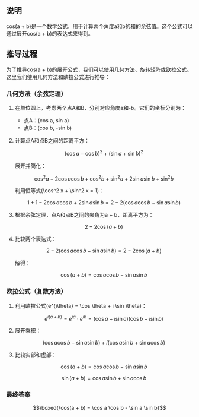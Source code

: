 ## 说明
cos(a + b)是一个数学公式，用于计算两个角度a和b的和的余弦值。这个公式可以通过展开cos(a + b)的表达式来得到。

## 推导过程

为了推导cos(a + b)的展开公式，我们可以使用几何方法、旋转矩阵或欧拉公式。这里我们使用几何方法和欧拉公式进行推导：

### 几何方法（余弦定理）
1. 在单位圆上，考虑两个点A和B，分别对应角度a和-b。它们的坐标分别为：
   - 点A：(cos a, sin a)
   - 点B：(cos b, -sin b)

2. 计算点A和点B之间的距离平方：
   ```math
   (\cos a - \cos b)^2 + (\sin a + \sin b)^2
   ```
   展开并简化：
   ```math
   \cos^2 a - 2 \cos a \cos b + \cos^2 b + \sin^2 a + 2 \sin a \sin b + \sin^2 b
   ```
   利用恒等式\(\cos^2 x + \sin^2 x = 1\)：
   ```math
   1 + 1 - 2 \cos a \cos b + 2 \sin a \sin b = 2 - 2 (\cos a \cos b - \sin a \sin b)
   ```

3. 根据余弦定理，点A和点B之间的夹角为a + b，距离平方为：
   ```math
   2 - 2 \cos(a + b)
   ```

4. 比较两个表达式：
   ```math
   2 - 2 (\cos a \cos b - \sin a \sin b) = 2 - 2 \cos(a + b)
   ```
   解得：
   ```math
   \cos(a + b) = \cos a \cos b - \sin a \sin b
   ```

### 欧拉公式（复数方法）
1. 利用欧拉公式\(e^{i\theta} = \cos \theta + i \sin \theta\)：
   ```math
   e^{i(a + b)} = e^{ia} \cdot e^{ib} = (\cos a + i \sin a)(\cos b + i \sin b)
   ```

2. 展开乘积：
   ```math
   (\cos a \cos b - \sin a \sin b) + i (\cos a \sin b + \sin a \cos b)
   ```

3. 比较实部和虚部：
   ```math
   \cos(a + b) = \cos a \cos b - \sin a \sin b
   ```
   ```math
   \sin(a + b) = \cos a \sin b + \sin a \cos b
   ```

### 最终答案
```math
\boxed{\cos(a + b) = \cos a \cos b - \sin a \sin b}
```